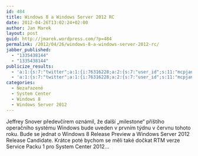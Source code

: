 ```yaml
---
id: 484
title: Windows 8 a Windows Server 2012 RC
date: 2012-04-26T13:02:24+02:00
author: Jan Marek
layout: post
guid: http://jmarek.wordpress.com/?p=484
permalink: /2012/04/26/windows-8-a-windows-server-2012-rc/
jabber_published:
  - "1335438144"
  - "1335438144"
publicize_results:
  - 'a:1:{s:7:"twitter";a:1:{i:76316228;a:2:{s:7:"user_id";s:11:"mcpjanmarek";s:7:"post_id";s:18:"195467863472091136";}}}'
  - 'a:1:{s:7:"twitter";a:1:{i:76316228;a:2:{s:7:"user_id";s:11:"mcpjanmarek";s:7:"post_id";s:18:"195467863472091136";}}}'
categories:
  - Nezařazené
  - System Center
  - Windows 8
  - Windows Server 2012
---
```

Jeffrey Snover předevčírem oznámil, že další &#8222;milestone&#8220; příštího operačního systému Windows bude uveden v prvním týdnu v červnu tohoto roku. Bude se jednat o Windows 8 Release Preview a Windows Server 2012 Release Candidate. Krátce poté bychom se měli také dočkat RTM verze Service Packu 1 pro System Center 2012&#8230;